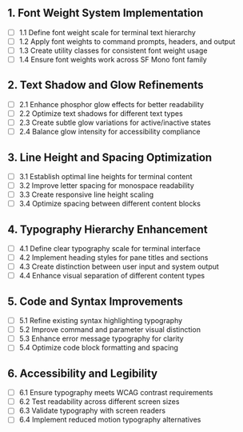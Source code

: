 ## 1. Font Weight System Implementation

- [ ] 1.1 Define font weight scale for terminal text hierarchy
- [ ] 1.2 Apply font weights to command prompts, headers, and output
- [ ] 1.3 Create utility classes for consistent font weight usage
- [ ] 1.4 Ensure font weights work across SF Mono font family

## 2. Text Shadow and Glow Refinements

- [ ] 2.1 Enhance phosphor glow effects for better readability
- [ ] 2.2 Optimize text shadows for different text types
- [ ] 2.3 Create subtle glow variations for active/inactive states
- [ ] 2.4 Balance glow intensity for accessibility compliance

## 3. Line Height and Spacing Optimization

- [ ] 3.1 Establish optimal line heights for terminal content
- [ ] 3.2 Improve letter spacing for monospace readability
- [ ] 3.3 Create responsive line height scaling
- [ ] 3.4 Optimize spacing between different content blocks

## 4. Typography Hierarchy Enhancement

- [ ] 4.1 Define clear typography scale for terminal interface
- [ ] 4.2 Implement heading styles for pane titles and sections
- [ ] 4.3 Create distinction between user input and system output
- [ ] 4.4 Enhance visual separation of different content types

## 5. Code and Syntax Improvements

- [ ] 5.1 Refine existing syntax highlighting typography
- [ ] 5.2 Improve command and parameter visual distinction
- [ ] 5.3 Enhance error message typography for clarity
- [ ] 5.4 Optimize code block formatting and spacing

## 6. Accessibility and Legibility

- [ ] 6.1 Ensure typography meets WCAG contrast requirements
- [ ] 6.2 Test readability across different screen sizes
- [ ] 6.3 Validate typography with screen readers
- [ ] 6.4 Implement reduced motion typography alternatives
